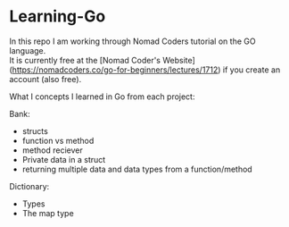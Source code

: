 # Learning-Go
In this repo I am working through Nomad Coders tutorial on the GO language.  
It is currently free at the [Nomad Coder's Website] (https://nomadcoders.co/go-for-beginners/lectures/1712) if you create an account (also free). 

What I concepts I learned in Go from each project:

Bank:
 - structs
 - function vs method
 - method reciever
 - Private data in a struct
 - returning multiple data and data types from a function/method


Dictionary:
 - Types
 - The map type
